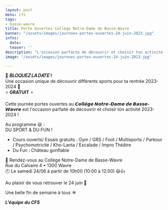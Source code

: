 ```yaml
---
layout: post
menu: cfs
tags:
- basse-wavre
title: Porte Ouvertes Collège Notre-Dame de Basse-Wavre
banner: "/assets/images/journnes-portes-ouvertes-24-juin-2023.jpg"
infos:
  date: 
  teaser: ''
description: "L'occasion parfaite de découvrir et choisir ton activité 2023-2024"
image: "/assets/images/journnes-portes-ouvertes-24-juin-2023.jpg"

---
```

📣 **𝐵𝐿𝑂𝑄𝑈𝐸𝑍 𝐿𝐴 𝐷𝐴𝑇𝐸 !**<br/>
Une occasion unique de découvrir différents sports pour ta rentrée 2023-2024 🤩<br/>
⭐ **GRATUIT** ⭐<br/>

Cette journée portes ouvertes au **_𝘾𝙤𝙡𝙡𝙚̀𝙜𝙚 𝙉𝙤𝙩𝙧𝙚-𝘿𝙖𝙢𝙚 𝙙𝙚 𝘽𝙖𝙨𝙨𝙚-𝙒𝙖𝙫𝙧𝙚_** est l'occasion parfaite de découvrir et choisir ton activité 2023-2024 !<br/>

Au programme 😃 :<br/>
DU SPORT & DU FUN !<br/>
- Cours ouverts/ Essais gratuits : Gym / GRS / Foot / Multisports / Parkour / Psychomotricité / Kho-Lanta / Escalade / Impro Théâtre
- Du Fun : Château gonflable

📍 Rendez-vous au Collège Notre-Dame de Basse-Wavre<br/>
Rue du Calvaire 4 • 1300 Wavre<br/>
🕙 Le samedi 24/06 à partir de 10h00 (10:00 à 12:00) 😃👍<br/>

Au plaisir de vous retrouver le 24 juin 🤩<br/>

Une belle fin de semaine à tous ☀️<br/>

**_L'équipe du CFS_**
